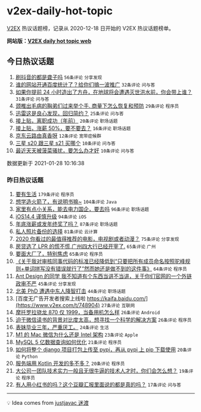 # v2ex-daily-hot-topic

[V2EX](https://www.v2ex.com/) 热议话题榜，记录从 2020-12-18 日开始的 V2EX 热议话题榜单。

**网站版：[V2EX daily hot topic web](https://realleonardo.github.io/v2ex-daily-hot-topic-web/)**

## 今日热议话题

<!-- TODAY BEGIN -->

1. [刷抖音的都是聋子吗](https://www.v2ex.com/t/749097) `56条评论` `分享发现`
1. [谁的网站开通百度统计了？给你们搞一波推广](https://www.v2ex.com/t/749107) `32条评论` `问与答`
1. [如果你提前 24 小时造出了方舟，在地球将会遭遇灭世洪水前，你会带上谁？](https://www.v2ex.com/t/749093) `31条评论` `问与答`
1. [颈椎出毛病的胸弟们过来举个手. 商量下怎么恢复和预防](https://www.v2ex.com/t/749108) `29条评论` `程序员`
1. [迅雷这是良心发现，回归简约？](https://www.v2ex.com/t/749096) `25条评论` `问与答`
1. [接上贴，离职成功（年前）](https://www.v2ex.com/t/749094) `20条评论` `职场话题`
1. [接上贴，涨薪 50%，要不要去？](https://www.v2ex.com/t/749109) `16条评论` `职场话题`
1. [京东云路由真香呀](https://www.v2ex.com/t/749121) `12条评论` `宽带症候群`
1. [三星 s20 跟三星 s21 买哪个](https://www.v2ex.com/t/749116) `10条评论` `问与答`
1. [最近天天被菠菜骚扰，要怎么办才好](https://www.v2ex.com/t/749092) `10条评论` `问与答`

数据更新于 2021-01-28 10:16:38

<!-- TODAY END -->

### 昨日热议话题

<!-- YESTERDAY BEGIN -->

1. [要有生活](https://www.v2ex.com/t/748746) `179条评论` `程序员`
1. [想学造火箭了，有说明书嘛~](https://www.v2ex.com/t/748922) `104条评论` `Java`
1. [家里有点小关系，能去电力国企，要去吗](https://www.v2ex.com/t/748951) `96条评论` `职场话题`
1. [iOS14.4 谨慎升级](https://www.v2ex.com/t/748810) `94条评论` `iOS`
1. [年底涨薪或发年终奖了吗？](https://www.v2ex.com/t/748760) `87条评论` `职场话题`
1. [私人照片备份的选择](https://www.v2ex.com/t/748801) `81条评论` `云计算`
1. [2020 你看过的最值得推荐的电影，电视剧或者动漫？](https://www.v2ex.com/t/748770) `75条评论` `分享发现`
1. [房贷选了 LPR 的慌不慌,广州四大行已经开宰了.](https://www.v2ex.com/t/748891) `65条评论` `广州`
1. [要面大厂了，特别焦虑](https://www.v2ex.com/t/748756) `65条评论` `程序员`
1. [《关于我对审核同事代码的标准已经降低到“只要把所有成员命名按照驼峰规则+单词拼写没有错误就行了”然而她还是做不到的这件事》](https://www.v2ex.com/t/748956) `64条评论` `程序员`
1. [Ant Design 的同学 我不知道有个东西当讲不当讲，关于你们官网的一个外链政审不严](https://www.v2ex.com/t/748995) `45条评论` `分享发现`
1. [北美 PhD 遭遇中东人降智打击](https://www.v2ex.com/t/748945) `44条评论` `职场话题`
1. [百度无广告开发者搜索上线啦 https://kaifa.baidu.com/](https://www.v2ex.com/t/748904) `27条评论` `互联网`
1. [摩托罗拉骁龙 870 仅 1999，当备用机怎么样](https://www.v2ex.com/t/749028) `26条评论` `Android`
1. [迫于微信读书的背景对比度太高，想寻找一个科学的解决方案](https://www.v2ex.com/t/748876) `26条评论` `程序员`
1. [表妹毕业三年，严重厌工。](https://www.v2ex.com/t/749005) `24条评论` `生活`
1. [M1 的 Mac 微信为什么还是 Intel 架构](https://www.v2ex.com/t/748941) `23条评论` `Apple`
1. [MySQL 5 亿数据查询如何优化](https://www.v2ex.com/t/749013) `21条评论` `程序员`
1. [如何将整个 django 项目打包上传至 pypi，再从 pypi 上 pip 下载使用](https://www.v2ex.com/t/748969) `20条评论` `Python`
1. [服务端用 Kotlin 开发的多不多？](https://www.v2ex.com/t/748773) `20条评论` `程序员`
1. [大公司一团队技术实力一般且无很牛逼的技术人才时，你们会怎么想？](https://www.v2ex.com/t/749043) `19条评论` `程序员`
1. [有人用小红书的吗？这个豆瓣汇报里面说的都是真的吗？](https://www.v2ex.com/t/749078) `17条评论` `问与答`

<!-- YESTERDAY END -->

---

💡 Idea comes from [justjavac 迷渡](https://github.com/justjavac/)
